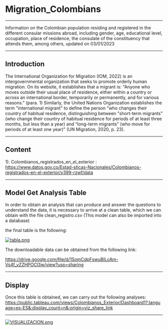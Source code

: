 # Migration_Colombians
---
Information on the Colombian population residing and registered in the different consular missions abroad, including gender, age, educational level, occupation, place of residence, the consulate of the constituency that attends them, among others, updated on 03/01/2023

---
Introduction
---
The International Organization for Migration (IOM, 2022) is an intergovernmental organization that seeks to promote orderly human migration. On its website, it establishes that a migrant is: "Anyone who moves outside their usual place of residence, either within a country or across an international border, temporarily or permanently, and for various reasons." (para. 1) Similarly, the United Nations Organization establishes the term "international migrant" to define the person "who changes their country of habitual residence, distinguishing between "short-term migrants" (who change their country of habitual residence for periods of at least three months, but less than a year) and “long-term migrants” (who move for periods of at least one year)” (UN Migration, 2020, p. 23).

---
Content
---
1). Colombianos_registrados_en_el_exterior : https://www.datos.gov.co/Estad-sticas-Nacionales/Colombianos-registrados-en-el-exterior/y399-rzwf/data

---
Model Get Analysis Table
----
In order to obtain an analysis that can produce and answer the questions to understand the data, it is necessary to arrive at a clean table, which we can obtain with the file clean_registro.csv (This model can also be imported into a database)

the final table is the following:

[![tabla.png](https://i.postimg.cc/6qgfbN5p/tabla.png)](https://postimg.cc/gLyhrQZC)

The downloadable data can be obtained from the following link: 

https://drive.google.com/file/d/1SomCdpFswuBILcAm-Vs4f_vZZHPOCl3w/view?usp=sharing

---
Display
---

Once this table is obtained, we can carry out the following analyses:
https://public.tableau.com/views/Colombianos_Exterior/Dashboard1?:language=es-ES&:display_count=n&:origin=viz_share_link

---
[![VISUALIZACION.png](https://i.postimg.cc/43rZGW42/VISUALIZACION.png)](https://postimg.cc/Z9FXFFd6)
